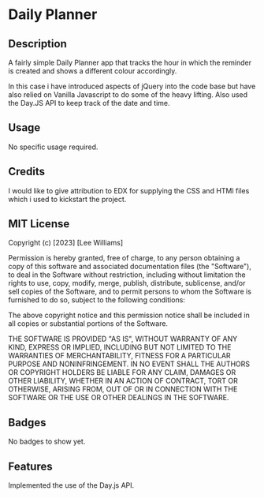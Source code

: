 # Daily Planner
## Description

A fairly simple Daily Planner app that tracks the hour in which the reminder is created and shows a different colour accordingly.

In this case i have introduced aspects of jQuery into the code base but have also relied on Vanilla Javascript to do some of the heavy lifting. Also used the Day.JS API to keep track of the date and time.

## Usage

No specific usage required.

## Credits

I would like to give attribution to EDX for supplying the CSS and HTMl files which i used to kickstart the project. 

## MIT License

Copyright (c) [2023] [Lee Williams]

Permission is hereby granted, free of charge, to any person obtaining a copy of this software and associated documentation files (the "Software"), to deal in the Software without restriction, including without limitation the rights to use, copy, modify, merge, publish, distribute, sublicense, and/or sell copies of the Software, and to permit persons to whom the Software is furnished to do so, subject to the following conditions:

The above copyright notice and this permission notice shall be included in all copies or substantial portions of the Software.

THE SOFTWARE IS PROVIDED "AS IS", WITHOUT WARRANTY OF ANY KIND, EXPRESS OR IMPLIED, INCLUDING BUT NOT LIMITED TO THE WARRANTIES OF MERCHANTABILITY, FITNESS FOR A PARTICULAR PURPOSE AND NONINFRINGEMENT. IN NO EVENT SHALL THE AUTHORS OR COPYRIGHT HOLDERS BE LIABLE FOR ANY CLAIM, DAMAGES OR OTHER LIABILITY, WHETHER IN AN ACTION OF CONTRACT, TORT OR OTHERWISE, ARISING FROM, OUT OF OR IN CONNECTION WITH THE SOFTWARE OR THE USE OR OTHER DEALINGS IN THE SOFTWARE.

## Badges

No badges to show yet.

## Features

Implemented the use of the Day.js API.
